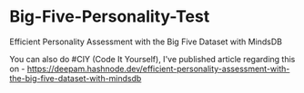 # Big-Five-Personality-Test
Efficient Personality Assessment with the Big Five Dataset with MindsDB

You can also do #CIY (Code It Yourself), I've published article regarding this on - https://deepam.hashnode.dev/efficient-personality-assessment-with-the-big-five-dataset-with-mindsdb
